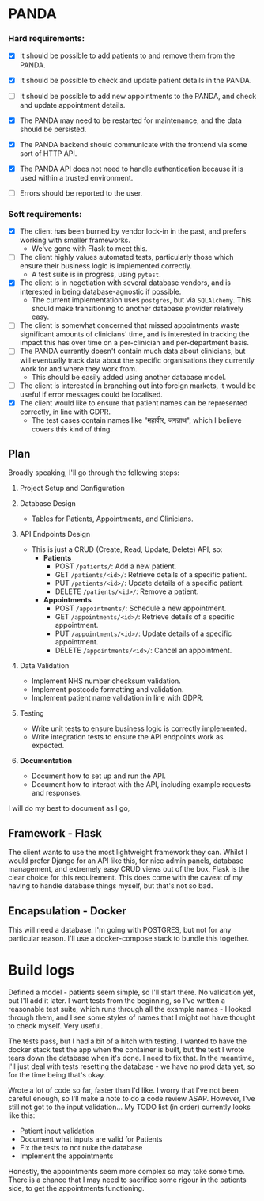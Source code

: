 # PANDA

### Hard requirements:
- [x] It should be possible to add patients to and remove them from the PANDA.
- [x] It should be possible to check and update patient details in the PANDA.
- [ ] It should be possible to add new appointments to the PANDA, and check and update appointment details.
- [x] The PANDA may need to be restarted for maintenance, and the data should be persisted.
- [x] The PANDA backend should communicate with the frontend via some sort of HTTP API.
- [x] The PANDA API does not need to handle authentication because it is used within a trusted environment.
- [ ] Errors should be reported to the user.
  

### Soft requirements:

- [x] The client has been burned by vendor lock-in in the past, and prefers working with smaller frameworks.
  - We've gone with Flask to meet this.
- [ ] The client highly values automated tests, particularly those which ensure their business logic is implemented correctly.
  - A test suite is in progress, using `pytest`.
- [x] The client is in negotiation with several database vendors, and is interested in being database-agnostic if possible.
  - The current implementation uses `postgres`, but via `SQLAlchemy`. This should make transitioning to another database provider relatively easy.
- [ ] The client is somewhat concerned that missed appointments waste significant amounts of clinicians' time, and is interested in tracking the impact this has over time on a per-clinician and per-department basis.
- [ ] The PANDA currently doesn't contain much data about clinicians, but will eventually track data about the specific organisations they currently work for and where they work from.
  - This should be easily added using another database model.
- [ ] The client is interested in branching out into foreign markets, it would be useful if error messages could be localised.
- [x] The client would like to ensure that patient names can be represented correctly, in line with GDPR.
  - The test cases contain names like "महावीर, जगन्नाथ", which I believe covers this kind of thing.



## Plan

Broadly speaking, I'll go through the following steps:

1. Project Setup and Configuration
2. Database Design
   - Tables for Patients, Appointments, and Clinicians.
3. API Endpoints Design
   - This is just a CRUD (Create, Read, Update, Delete) API, so:
     - **Patients**
       - POST `/patients/`: Add a new patient.
       - GET `/patients/<id>/`: Retrieve details of a specific patient.
       - PUT `/patients/<id>/`: Update details of a specific patient.
       - DELETE `/patients/<id>/`: Remove a patient.
     - **Appointments**
       - POST `/appointments/`: Schedule a new appointment.
       - GET `/appointments/<id>/`: Retrieve details of a specific appointment.
       - PUT `/appointments/<id>/`: Update details of a specific appointment.
       - DELETE `/appointments/<id>/`: Cancel an appointment.
4. Data Validation
   - Implement NHS number checksum validation.
   - Implement postcode formatting and validation.
   - Implement patient name validation in line with GDPR.

5. Testing
   - Write unit tests to ensure business logic is correctly implemented.
   - Write integration tests to ensure the API endpoints work as expected.

6. **Documentation**
   - Document how to set up and run the API.
   - Document how to interact with the API, including example requests and responses.

I will do my best to document as I go, 

## Framework - Flask

The client wants to use the most lightweight framework they can. Whilst I would prefer Django for an API like this, for nice admin panels, database management, and extremely easy CRUD views out of the box, Flask is the clear choice for this requirement. This does come with the caveat of my having to handle database things myself, but that's not so bad.

## Encapsulation - Docker

This will need a database. I'm going with POSTGRES, but not for any particular reason. I'll use a docker-compose stack to bundle this together. 


# Build logs

Defined a model - patients seem simple, so I'll start there. No validation yet, but I'll add it later. I want tests from the beginning, so I've written a reasonable test suite, which runs through all the example names - I looked through them, and I see some styles of names that I might not have thought to check myself. Very useful.

The tests pass, but I had a bit of a hitch with testing. I wanted to have the docker stack test the app when the container is built, but the test I wrote tears down the database when it's done. I need to fix that. In the meantime, I'll just deal with tests resetting the database - we have no prod data yet, so for the time being that's okay.

Wrote a lot of code so far, faster than I'd like. I worry that I've not been careful enough, so I'll make a note to do a code review ASAP. However, I've still not got to the input validation... My TODO list (in order) currently looks like this:
- Patient input validation
- Document what inputs are valid for Patients
- Fix the tests to not nuke the database
- Implement the appointments

Honestly, the appointments seem more complex so may take some time. There is a chance that I may need to sacrifice some rigour in the patients side, to get the appointments functioning.


